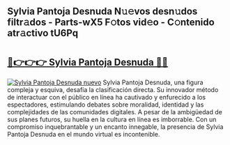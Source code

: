 ## Sylvia Pantoja Desnuda N𝚞𝚎vos desn𝚞dos filtr𝚊dos - Parts-wX5 F𝚘tos vid𝚎o - C𝚘ntenido atr𝚊ctivo tU6Pq

# <h2><a href="http://mbaacua.tromn.icu/?c=Sylvia+Pantoja+Desnuda">🔗👉👉👉 Sylvia Pantoja Desnuda 🔗🔗</a></h2>

[![Sylvia Pantoja Desnuda nuevo](https://i.imgur.com/pEAQMta.gif)](http://mbaacua.tromn.icu/?c=Sylvia+Pantoja+Desnuda)
Sylvia Pantoja Desnuda, una figura compleja y esquiva, desafía la clasificación directa. Su innovador método de interactuar con el público en línea ha cautivado y enfurecido a los espectadores, estimulando debates sobre moralidad, identidad y las complejidades de las comunidades digitales. A pesar de la ambigüedad de sus planes futuros, su huella en la cultura en línea es imborrable. Con un compromiso inquebrantable y un encanto innegable, la presencia de Sylvia Pantoja Desnuda en el mundo virtual es incontenible.
